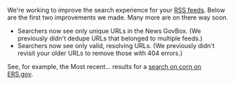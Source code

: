 We're working to improve the search experience for your [RSS feeds](/manual/rss.html). Below are the first two improvements we made. Many more are on there way soon.

* Searchers now see only unique URLs in the News GovBox. (We previously didn't dedupe URLs that belonged to multiple feeds.)
* Searchers now see only valid, resolving URLs. (We previously didn't revisit your older URLs to remove those with 404 errors.)

See, for example, the Most recent... results for a [search on corn on ERS.gov](http://search.ers.usda.gov/search?affiliate=ers&query=corn&m=true).
